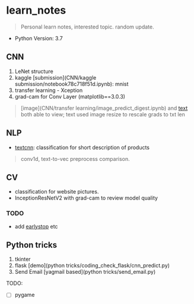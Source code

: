 # learn_notes
> Personal learn notes, interested topic. random update.
* Python Version: 3.7

## CNN
1. LeNet structure
2. kaggle [submission](CNN/kaggle submission/notebook78c718f51d.ipynb): mnist
3. transfer learning - Xception
4. grad-cam for Conv Layer (matplotlib==3.0.3)
> [image](CNN/transfer learning/image_predict_digest.ipynb) and [text](NLP/Code/cnn_predict_plot.ipynb) both able to view; text used image resize to rescale grads to txt len

## NLP
* [textcnn](NLP/textcnn): classification for short description of products
> conv1d, text-to-vec preprocess comparison.


## CV
* classification for website pictures. 
* InceptionResNetV2 with grad-cam to review model quality

### TODO
- add [earlystop](https://www.kaggle.com/lonnieqin/flower-classification-on-tpu) etc


## Python tricks
1. tkinter
2. flask [demo](python tricks/coding_check_flask/cnn_predict.py)
3. Send Email [yagmail based](python tricks/send_email.py)

TODO:
- [ ] pygame